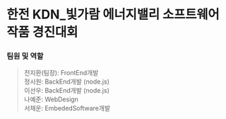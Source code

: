 # 한전 KDN_빛가람 에너지밸리 소프트웨어 작품 경진대회
<h3>팀원 및 역할</h3>

> 전지환(팀장): FrontEnd개발 <br>
> 정시원: BackEnd개발 (node.js) <br>
> 이선우: BackEnd개발 (node.js)  <br>
> 나예준: WebDesign   <br>
> 서채운: EmbededSoftware개발  <br>

